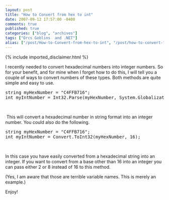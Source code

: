 ```yaml
---
layout: post
title: "How to Convert from hex to int"
date: 2007-09-12 17:57:00 -0400
comments: true
published: true
categories: ["blog", "archives"]
tags: ["Orcs Goblins  and .NET"]
alias: ["/post/How-to-Convert-from-hex-to-int", "/post/how-to-convert-from-hex-to-int"]
---
```

<!-- more -->
{% include imported_disclaimer.html %}
<p>I recently needed to convert hexadecimal numbers into integer numbers. So for your benefit, and for mine when I forget how to do this, I will tell you a couple of ways to convert numbers of these types. Both methods are quite simple and easy to use.</p>
<pre class="code"><span>string</span> myHexNumber = <span>"C4FFB716"</span>;
<span>int</span> myIntNumber = <span>Int32</span>.Parse(myHexNumber, System.Globalization.<span>NumberStyles</span>.HexNumber);</pre>
<p>&nbsp;</p>
<p>&nbsp;This will convert a hexadecimal&nbsp;number in string format into an integer number. You could also do the following.</p>
<pre class="code"><span>string</span> myHexNumber = <span>"C4FFB716"</span>;
<span>int</span> myIntNumber = <span>Convert</span>.ToInt32(myHexNumber, 16);</pre>
<p>&nbsp;</p>
<p>In this case you have easily converted from a hexadecimal string into an integer. If you want to convert from a base other than 16 into an integer you can pass either 2 or 8 instead of 16 to this method.</p>
<p>(Yes, I am aware that those are terrible variable names. This is merely an example.)</p>
<p>Enjoy!</p>
